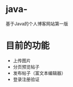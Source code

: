 # java-
基于Java的个人博客网站第一版
<br>
<h1>目前的功能</h1>
<ul>
  <li>上传图片</li>
  <li>分页预览帖子</li>
  <li>发布帖子（富文本编辑器）</li>
  <li>登录注册验证</li>
</ul>
